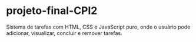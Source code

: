 # projeto-final-CPI2
Sistema de tarefas com HTML, CSS e JavaScript puro, onde o usuário pode adicionar, visualizar, concluir e remover tarefas.
